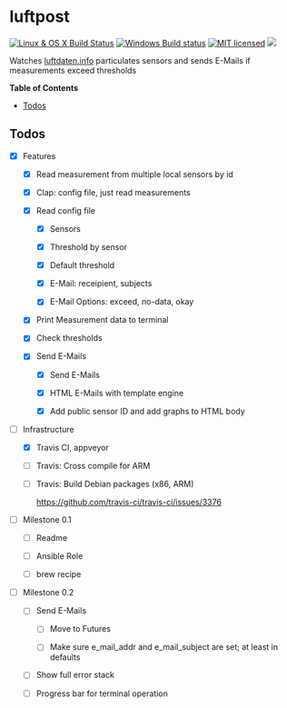 # luftpost

[![Linux & OS X Build Status](https://img.shields.io/travis/lukaspustina/luftpost.svg?label=Linux%20%26%20OS%20X%20Build%20Status)](https://travis-ci.org/lukaspustina/luftpost) [![Windows Build status](https://img.shields.io/appveyor/ci/lukaspustina/luftpost.svg?label=Windows%20Build%20Status)](https://ci.appveyor.com/project/lukaspustina/luftpost/branch/master) [![MIT licensed](https://img.shields.io/badge/license-MIT-blue.svg?label=License)](./LICENSE) [![](http://meritbadge.herokuapp.com/luftpost)](https://crates.io/crates/luftpost)

Watches [luftdaten.info](http://luftdaten.info) particulates sensors and sends E-Mails if measurements exceed thresholds

<!-- START doctoc generated TOC please keep comment here to allow auto update -->
<!-- DON'T EDIT THIS SECTION, INSTEAD RE-RUN doctoc TO UPDATE -->
**Table of Contents**

- [Todos](#todos)

<!-- END doctoc generated TOC please keep comment here to allow auto update -->

## Todos

* [X] Features

    * [X] Read measurement from multiple local sensors by id

    * [X] Clap: config file, just read measurements

    * [X] Read config file

        * [X] Sensors

        * [X] Threshold by sensor

        * [X] Default threshold

        * [X] E-Mail: receipient, subjects

        * [X] E-Mail Options: exceed, no-data, okay

    * [X] Print Measurement data to terminal

    * [X] Check thresholds

    * [X] Send E-Mails

        * [X] Send E-Mails

        * [X] HTML E-Mails with template engine

        * [X] Add public sensor ID and add graphs to HTML body

* [ ] Infrastructure

    * [X] Travis CI, appveyor

    * [ ] Travis: Cross compile for ARM

    * [ ] Travis: Build Debian packages (x86, ARM)

      https://github.com/travis-ci/travis-ci/issues/3376


* [ ] Milestone 0.1

    * [ ] Readme

    * [ ] Ansible Role

    * [ ] brew recipe

* [ ] Milestone 0.2

    * [ ] Send E-Mails

        * [ ] Move to Futures

        * [ ] Make sure e_mail_addr and e_mail_subject are set; at least in defaults

    * [ ] Show full error stack

    * [ ] Progress bar for terminal operation


